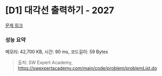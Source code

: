 # [D1] 대각선 출력하기 - 2027 

[문제 링크](https://swexpertacademy.com/main/code/problem/problemDetail.do?contestProbId=AV5QFuZ6As0DFAUq) 

### 성능 요약

메모리: 42,700 KB, 시간: 90 ms, 코드길이: 59 Bytes



> 출처: SW Expert Academy, https://swexpertacademy.com/main/code/problem/problemList.do